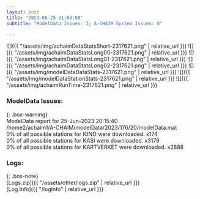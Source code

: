 ```yaml
---
layout: post
title: "2023-06-25 21:00:00"
subtitle: "ModelData Issues: 3; A-CHAIM System Issues: 0"

---
```


![]({{ "/assets/img/achaimDataStatsShort-2317621.png" | relative_url }})
![]({{ "/assets/img/achaimDataStatsLong00-2317621.png" | relative_url }})
![]({{ "/assets/img/achaimDataStatsLong01-2317621.png" | relative_url }})
![]({{ "/assets/img/achaimDataStatsLong02-2317621.png" | relative_url }})
![]({{ "/assets/img/modelDataDataStats-2317621.png" | relative_url }})
![]({{ "/assets/img/modelDataStationStats-2317621.png" | relative_url }})
![]({{ "/assets/img/achaimRunTime-2317621.png" | relative_url }})


### ModelData Issues:  
  
{: .box-warning}  
 ModelData report for 25-Jun-2023 20:15:40   
 /home2/achaim1/A-CHAIM/modelData/2023/176/20/modelData.mat   
 0% of all possible stations for IONO were downloaded. x174   
 0% of all possible stations for KASI were downloaded. x3179   
 0% of all possible stations for KARTVERKET were downloaded. x2888   
  


### Logs:  
  
{: .box-note}  
[Logs.zip]({{ "/assets/other/logs.zip" | relative_url }})  
[Log Info]({{ "/logInfo" | relative_url }})  
